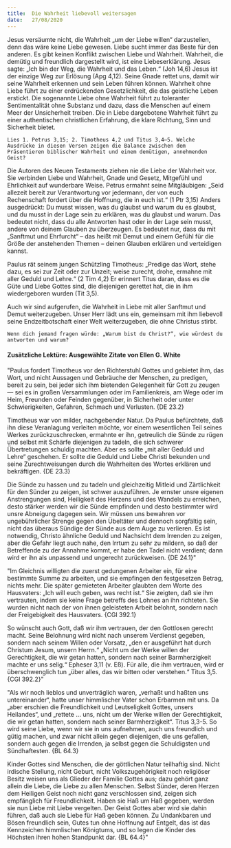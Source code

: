 ```yaml
---
title:  Die Wahrheit liebevoll weitersagen
date:   27/08/2020
---
```


Jesus versäumte nicht, die Wahrheit „um der Liebe willen“ darzustellen, denn das wäre keine Liebe gewesen. Liebe sucht immer das Beste für den anderen. Es gibt keinen Konflikt zwischen Liebe und Wahrheit. Wahrheit, die demütig und freundlich dargestellt wird, ist eine Liebeserklärung. Jesus sagte: „Ich bin der Weg, die Wahrheit und das Leben.“ (Joh 14,6) Jesus ist der einzige Weg zur Erlösung (Apg 4,12). Seine Gnade rettet uns, damit wir seine Wahrheit erkennen und sein Leben führen können. Wahrheit ohne Liebe führt zu einer erdrückenden Gesetzlichkeit, die das geistliche Leben erstickt. Die sogenannte Liebe ohne Wahrheit führt zu toleranter Sentimentalität ohne Substanz und dazu, dass die Menschen auf einem Meer der Unsicherheit treiben. Die in Liebe dargebotene Wahrheit führt zu einer authentischen christlichen Erfahrung, die klare Richtung, Sinn und Sicherheit bietet.

`Lies 1. Petrus 3,15; 2. Timotheus 4,2 und Titus 3,4–5. Welche Ausdrücke in diesen Versen zeigen die Balance zwischen dem Präsentieren biblischer Wahrheit und einem demütigen, annehmenden Geist?`

Die Autoren des Neuen Testaments ziehen nie die Liebe der Wahrheit vor. Sie verbinden Liebe und Wahrheit, Gnade und Gesetz, Mitgefühl und Ehrlichkeit auf wunderbare Weise. Petrus ermahnt seine Mitgläubigen: „Seid allezeit bereit zur Verantwortung vor jedermann, der von euch Rechenschaft fordert über die Hoffnung, die in euch ist.“ (1 Ptr 3,15) Anders ausgedrückt: Du musst wissen, was du glaubst und warum du es glaubst, und du musst in der Lage sein zu erklären, was du glaubst und warum. Das bedeutet nicht, dass du alle Antworten hast oder in der Lage sein musst, andere von deinem Glauben zu überzeugen. Es bedeutet nur, dass du mit „Sanftmut und Ehrfurcht“ – das heißt mit Demut und einem Gefühl für die Größe der anstehenden Themen – deinen Glauben erklären und verteidigen kannst.

Paulus rät seinem jungen Schützling Timotheus: „Predige das Wort, stehe dazu, es sei zur Zeit oder zur Unzeit; weise zurecht, drohe, ermahne mit aller Geduld und Lehre.“ (2 Tim 4,2) Er erinnert Titus daran, dass es die Güte und Liebe Gottes sind, die diejenigen gerettet hat, die in ihm wiedergeboren wurden (Tit 3,5).

Auch wir sind aufgerufen, die Wahrheit in Liebe mit aller Sanftmut und Demut weiterzugeben. Unser Herr lädt uns ein, gemeinsam mit ihm liebevoll seine Endzeitbotschaft einer Welt weiterzugeben, die ohne Christus stirbt.

`Wenn dich jemand fragen würde: „Warum bist du Christ?“, wie würdest du antworten und warum?`

#### Zusätzliche Lektüre: Ausgewählte Zitate von Ellen G. White

"Paulus fordert Timotheus vor den Richterstuhl Gottes und gebietet ihm, das Wort, und nicht Aussagen und Gebräuche der Menschen, zu predigen, bereit zu sein, bei jeder sich ihm bietenden Gelegenheit für Gott zu zeugen — sei es in großen Versammlungen oder im Familienkreis, am Wege oder im Heim, Freunden oder Feinden gegenüber, in Sicherheit oder unter Schwierigkeiten, Gefahren, Schmach und Verlusten. {DE 23.2}

Timotheus war von milder, nachgebender Natur. Da Paulus befürchtete, daß ihn diese Veranlagung verleiten möchte, vor einem wesentlichen Teil seines Werkes zurückzuschrecken, ermahnte er ihn, getreulich die Sünde zu rügen und selbst mit Schärfe diejenigen zu tadeln, die sich schwerer Übertretungen schuldig machten. Aber es sollte „mit aller Geduld und Lehre“ geschehen. Er sollte die Geduld und Liebe Christi bekunden und seine Zurechtweisungen durch die Wahrheiten des Wortes erklären und bekräftigen. {DE 23.3}

Die Sünde zu hassen und zu tadeln und gleichzeitig Mitleid und Zärtlichkeit für den Sünder zu zeigen, ist schwer auszuführen. Je ernster unsre eigenen Anstrengungen sind, Heiligkeit des Herzens und des Wandels zu erreichen, desto stärker werden wir die Sünde empfinden und desto bestimmter wird unsre Abneigung dagegen sein. Wir müssen uns bewahren vor ungebührlicher Strenge gegen den Übeltäter und dennoch sorgfältig sein, nicht das überaus Sündige der Sünde aus dem Auge zu verlieren. Es ist notwendig, Christo ähnliche Geduld und Nachsicht dem Irrenden zu zeigen, aber die Gefahr liegt auch nahe, den Irrtum zu sehr zu mildern, so daß der Betreffende zu der Annahme kommt, er habe den Tadel nicht verdient; dann wird er ihn als unpassend und ungerecht zurückweisen. {DE 24.1}"

"Im Gleichnis willigten die zuerst gedungenen Arbeiter ein, für eine bestimmte Summe zu arbeiten, und sie empfingen den festgesetzen Betrag, nichts mehr. Die später gemieteten Arbeiter glaubten dem Worte des Hausvaters: „Ich will euch geben, was recht ist.“ Sie zeigten, daß sie ihm vertrauten, indem sie keine Frage betreffs des Lohnes an ihn richteten. Sie wurden nicht nach der von ihnen geleisteten Arbeit belohnt, sondern nach der Freigebigkeit des Hausvaters. {CGl 392.1}

So wünscht auch Gott, daß wir ihm vertrauen, der den Gottlosen gerecht macht. Seine Belohnung wird nicht nach unserem Verdienst gegeben, sondern nach seinem Willen oder Vorsatz, „den er ausgeführt hat durch Christum Jesum, unsern Herrn.“ „Nicht um der Werke willen der Gerechtigkeit, die wir getan hatten, sondern nach seiner Barmherzigkeit machte er uns selig.“ Epheser 3,11 (v. Eß). Für alle, die ihm vertrauen, wird er überschwenglich tun „über alles, das wir bitten oder verstehen.“ Titus 3,5. {CGl 392.2}"

"Als wir noch lieblos und unverträglich waren, „verhaßt und haßten uns untereinander“, hatte unser himmlischer Vater schon Erbarmen mit uns. Da „aber erschien die Freundlichkeit und Leutseligkeit Gottes, unsers Heilandes“, und „rettete ... uns, nicht um der Werke willen der Gerechtigkeit, die wir getan hatten, sondern nach seiner Barmherzigkeit“. Titus 3,3-5. So wird seine Liebe, wenn wir sie in uns aufnehmen, auch uns freundlich und gütig machen, und zwar nicht allein gegen diejenigen, die uns gefallen, sondern auch gegen die Irrenden, ja selbst gegen die Schuldigsten und Sündhaftesten. {BL 64.3}

Kinder Gottes sind Menschen, die der göttlichen Natur teilhaftig sind. Nicht irdische Stellung, nicht Geburt, nicht Volkszugehörigkeit noch religiöser Besitz weisen uns als Glieder der Familie Gottes aus; dazu gehört ganz allein die Liebe, die Liebe zu allen Menschen. Selbst Sünder, deren Herzen dem Heiligen Geist noch nicht ganz verschlossen sind, zeigen sich empfänglich für Freundlichkeit. Haben sie Haß um Haß gegeben, werden sie nun Liebe mit Liebe vergelten. Der Geist Gottes aber wird sie dahin führen, daß auch sie Liebe für Haß geben können. Zu Undankbaren und Bösen freundlich sein, Gutes tun ohne Hoffnung auf Entgelt, das ist das Kennzeichen himmlischen Königtums, und so legen die Kinder des Höchsten ihren hohen Standpunkt dar. {BL 64.4}"